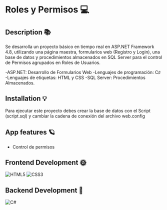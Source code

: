 # Roles y Permisos 💻
## Description 📚
 Se desarrolla un proyecto básico en tiempo real en ASP.NET Framework 4.8, utilizando una página maestra, formularios web (Registro y Login), una base de datos y procedimientos almacenados en SQL Server para el control de Permisos agrupados en Roles de Usuarios.

-ASP.NET: Desarrollo de Formularios Web
-Lenguajes de programación: C♯
-Lenguajes de etiquetas: HTML y CSS
-SQL Server: Procedimientos Almacenados. 
## Installation 💡 
 Para ejecutar este proyecto debes crear la base de datos con el Script (script.sql) y cambiar la cadena de conexión del archivo web.config

 
## App features 🪐
 - Control de permisos 
## Frontend Development 🌞 
 ![HTML5](https://img.shields.io/badge/html5-%23E34F26.svg?style=for-the-badge&logo=html5&logoColor=white) ![CSS3](https://img.shields.io/badge/css3-%231572B6.svg?style=for-the-badge&logo=css3&logoColor=white) 
## Backend Development 🌚 
 ![C#](https://img.shields.io/badge/c%23-%23239120.svg?style=for-the-badge&logo=c-sharp&logoColor=white) 
 
